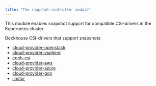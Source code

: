 ```yaml
---
title: "The snapshot-controller module"
---
```


This module enables snapshot support for compatible CSI-drivers in the Kubernetes cluster.

Deckhouse CSI-drivers that support snapshots:
- [cloud-provider-openstack](../030-cloud-provider-openstack/)
- [cloud-provider-vsphere](../030-cloud-provider-vsphere/)
- [ceph-csi](../031-ceph-csi/)
- [cloud-provider-aws](../030-cloud-provider-aws/)
- [cloud-provider-azure](../030-cloud-provider-azure/)
- [cloud-provider-gcp](../030-cloud-provider-gcp/)
- [linstor](../041-linstor/)
